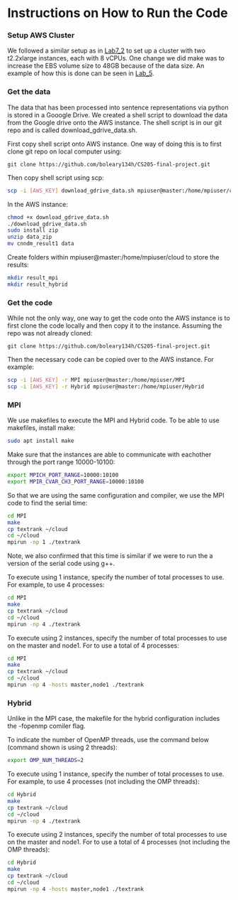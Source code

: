 # Instructions on How to Run the Code

### Setup AWS Cluster

We followed a similar setup as in [Lab7_2](https://harvard-iacs.github.io/2021-CS205/labs/I7_2/) to set up a cluster with two t2.2xlarge instances, each with 8 vCPUs. One change we did make was to increase the EBS volume size to 48GB because of the data size. An example of how this is done can be seen in [Lab_5](https://harvard-iacs.github.io/2021-CS205/labs/I5/I5.pdf). 

### Get the data

The data that has been processed into sentence representations via python is stored in a Gooogle Drive. We created a shell script to download the data from the Google drive onto the AWS instance. The shell script is in our git repo and is called download_gdrive_data.sh. 

First copy shell script onto AWS instance. One way of doing this is to first clone git repo on local computer using:

	git clone https://github.com/boleary134h/CS205-final-project.git

Then copy shell script using scp:

```bash
scp -i [AWS_KEY] download_gdrive_data.sh mpiuser@master:/home/mpiuser/cloud
```

In the AWS instance:

```bash
chmod +x download_gdrive_data.sh
./download_gdrive_data.sh
sudo install zip
unzip data_zip
mv cnndm_result1 data
```

Create folders within mpiuser@master:/home/mpiuser/cloud to store the results:

```bash
mkdir result_mpi
mkdir result_hybrid
```

### Get the code

While not the only way, one way to get the code onto the AWS instance is to first clone the code locally and then copy it to the instance. Assuming the repo was not already cloned:

	git clone https://github.com/boleary134h/CS205-final-project.git

Then the necessary code can be copied over to the AWS instance. For example:

```bash
scp -i [AWS_KEY] -r MPI mpiuser@master:/home/mpiuser/MPI
scp -i [AWS_KEY] -r Hybrid mpiuser@master:/home/mpiuser/Hybrid
```

### MPI

We use makefiles to execute the MPI and Hybrid code. To be able to use makefiles, install make:

```bash
sudo apt install make
```

Make sure that the instances are able to communicate with eachother through the port range 10000-10100: 

```bash
export MPICH_PORT_RANGE=10000:10100
export MPIR_CVAR_CH3_PORT_RANGE=10000:10100
```

So that we are using the same configuration and compiler, we use the MPI code to find the serial time:

```bash
cd MPI
make
cp textrank ~/cloud
cd ~/cloud
mpirun -np 1 ./textrank
```

Note, we also confirmed that this time is similar if we were to run the a version of the serial code using g++.

To execute using 1 instance, specify the number of total processes to use. For example, to use 4 processes:

```bash
cd MPI
make
cp textrank ~/cloud
cd ~/cloud
mpirun -np 4 ./textrank
```

To execute using 2 instances, specify the number of total processes to use on the master and node1. For to use a total of 4 processes: 

```bash
cd MPI
make
cp textrank ~/cloud
cd ~/cloud
mpirun -np 4 -hosts master,node1 ./textrank
```

### Hybrid

Unlike in the MPI case, the makefile for the hybrid configuration includes the -fopenmp comiler flag.

To indicate the number of OpenMP threads, use the command below (command shown is using 2 threads):

```bash
export OMP_NUM_THREADS=2
```

To execute using 1 instance, specify the number of total processes to use. For example, to use 4 processes (not including the OMP threads):

```bash
cd Hybrid
make
cp textrank ~/cloud
cd ~/cloud
mpirun -np 4 ./textrank
```

To execute using 2 instances, specify the number of total processes to use on the master and node1. For to use a total of 4 processes (not including the OMP threads): 

```bash
cd Hybrid
make
cp textrank ~/cloud
cd ~/cloud
mpirun -np 4 -hosts master,node1 ./textrank
```

